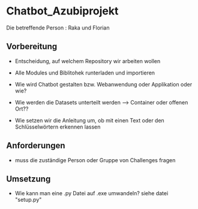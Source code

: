 # Chatbot_Azubiprojekt

Die betreffende Person : Raka und Florian

## Vorbereitung

- Entscheidung, auf welchem Repository wir arbeiten wollen

- Alle Modules und Biblitohek runterladen und importieren

- Wie wird Chatbot gestalten bzw. Webanwendung oder Applikation oder wie?

- Wie werden die Datasets unterteilt werden --> Container oder offenen Ort??

- Wie setzen wir die Anleitung um, ob mit einen Text oder den Schlüsselwörtern erkennen lassen


## Anforderungen

- muss die zuständige Person oder Gruppe von Challenges fragen

## Umsetzung

- Wie kann man eine .py Datei auf .exe umwandeln? siehe datei "setup.py"
